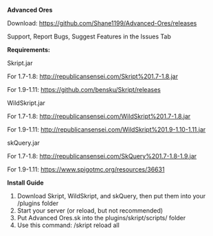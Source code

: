 **Advanced Ores**

Download: https://github.com/Shane1199/Advanced-Ores/releases

Support, Report Bugs, Suggest Features in the Issues Tab



**Requirements:**


Skript.jar

For 1.7-1.8: http://republicansensei.com/Skript%201.7-1.8.jar

For 1.9-1.11: https://github.com/bensku/Skript/releases


WildSkript.jar

For 1.7-1.8: http://republicansensei.com/WildSkript%201.7-1.8.jar

For 1.9-1.11: http://republicansensei.com/WildSkript%201.9-1.10-1.11.jar


skQuery.jar

For 1.7-1.8: http://republicansensei.com/SkQuery%201.7-1.8-1.9.jar

For 1.9-1.11: https://www.spigotmc.org/resources/36631


**Install Guide**

1. Download Skript, WildSkript, and skQuery, then put them into your /plugins folder
2. Start your server (or reload, but not recommended)
3. Put Advanced Ores.sk into the plugins/skript/scripts/ folder
4. Use this command: /skript reload all
